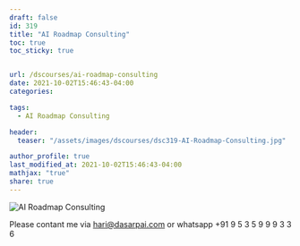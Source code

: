 ```yaml
---
draft: false
id: 319    
title: "AI Roadmap Consulting"
toc: true
toc_sticky: true


url: /dscourses/ai-roadmap-consulting
date: 2021-10-02T15:46:43-04:00
categories:

tags: 
  - AI Roadmap Consulting

header:
  teaser: "/assets/images/dscourses/dsc319-AI-Roadmap-Consulting.jpg"

author_profile: true
last_modified_at: 2021-10-02T15:46:43-04:00
mathjax: "true"
share: true
---
```


![AI Roadmap Consulting](/assets/images/dscourses/dsc319-AI-Roadmap-Consulting.jpg)

Please contant me via hari@dasarpai.com or whatsapp +91 9 5 3 5 9 9 9 3 3 6

